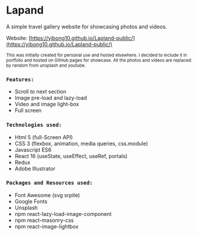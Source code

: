 # Lapand


A simple travel gallery website for showcasing photos and videos. 

Website: [https://yjbong10.github.io/Lapland-public/](https://yjbong10.github.io/Lapland-public/)

<sup>This was initially created for personal use and hosted elsewhere. I decided to include it in portfolio and hosted on GitHub pages for showcase. All the photos and videos are replaced by random from unsplash and youtube. </sup>  


### `Features:`
* Scroll to next section
* Image pre-load and lazy-load
* Video and image light-box
* Full screen

### `Technologies used:`
* Html 5 (full-Screen API)
* CSS 3 (flexbox, animation, media queries, css.module)
* Javascript ES6
* React 16 (useState, useEffect, useRef, portals)
* Redux
* Adobe Illustrator

### `Packages and Resources used:`
* Font Awesome (svg srpite)
* Google Fonts
* Unsplash
* npm react-lazy-load-image-component
* npm react-masonry-css
* npm react-image-lightbox
